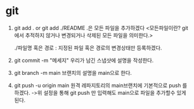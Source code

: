 # git
1. git add . or git add ./README 
.은 모든 파일을 추가하겠다
<모든파일이란? git에서 추적하지 않거나 변경되거나 삭제된 모든 파일을 의미한다.>

    ./파일명 혹은 경로 : 지정된 파일 혹은 경로의 변경상태만 등록하겠다.

2. git commit -m "메세지" 
우리가 남긴 스냅샷에 설명을 작성한다.

3. git branch -m main 
브랜치의 설명을 main으로 한다.

4. git push -u origin main
원격 레파지토리의 main브랜치에 기본적으로 push 를 하겠다.
->위 설정을 통해 git push 만 입력해도 main으로 파일을 추가할수 있게 된다.

